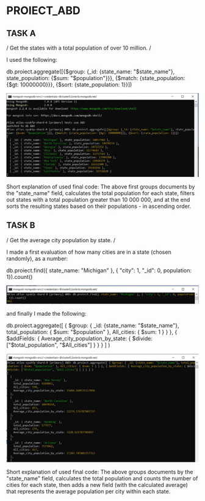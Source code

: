 # PROIECT_ABD

## TASK A
/ Get the states with a total population of over 10 million. /

I used the following:

db.proiect.aggregate([{$group: {_id: {state_name: "$state_name"}, state_population: {$sum: "$population"}}}, {$match: {state_population: {$gt: 10000000}}}, {$sort: {state_population: 1}}])

![image](https://github.com/MirceaBnd/PROIECT_ABD/blob/main/TASK%20A/Fig%20Task%20a%20ref%20pr%20MongoDB.jpg)

Short explanation of used final code:
The above first groups documents by the "state_name" field, calculates the total population for each state, filters out states with a total population greater than 10 000 000, and at the end sorts the resulting states based on their populations - in ascending order.

## TASK B
/ Get the average city population by state. /

I made a first evaluation of how many cities are in a state (chosen randomly), as a number:

db.proiect.find({ state_name: "Michigan" }, { "city": 1, "_id": 0, population: 1}).count()

![image](https://github.com/MirceaBnd/PROIECT_ABD/blob/main/TASK%20B/Fig1%20Task%20b%20ref%20state%20pr%20MongoDB.jpg)

and finally I made the following:

db.proiect.aggregate([ { $group: { _id: {state_name: "$state_name"}, total_population: { $sum: "$population" }, All_cities: { $sum: 1 } } }, { $addFields: { Average_city_population_by_state: { $divide: ["$total_population", "$All_cities"] } } } ] )

![image](https://github.com/MirceaBnd/PROIECT_ABD/blob/main/TASK%20B/Fig2%20Task%20b%20ref%20average1%20pr%20MongoDB.jpg)

Short explanation of used final code:
The above groups documents by the "state_name" field, calculates the total population and counts the number of cities for each state, then adds a new field (with the calculated average) that represents the average population per city within each state.


